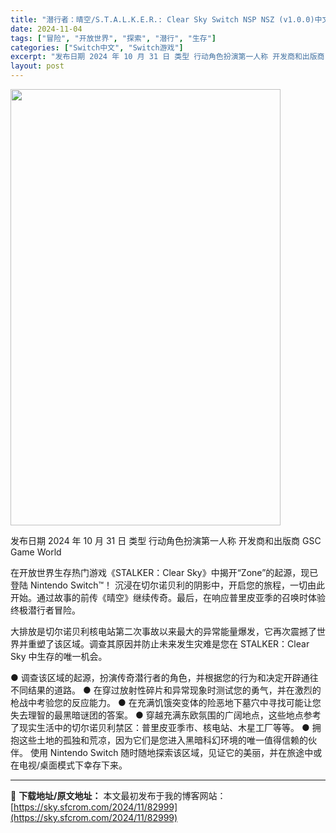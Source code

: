 ```yaml
---
title: "潜行者：晴空/S.T.A.L.K.E.R.: Clear Sky Switch NSP NSZ (v1.0.0)中文"
date: 2024-11-04
tags: ["冒险", "开放世界", "探索", "潜行", "生存"]
categories: ["Switch中文", "Switch游戏"]
excerpt: "发布日期 2024 年 10 月 31 日 类型 行动角色扮演第一人称 开发商和出版商 GSC Game World 在开放世界生存热门游戏《STALKER：Clear Sky》中揭开“Zone”的起源，现已登陆 Nintendo Switch™！ 沉浸在切尔诺贝利的阴影中，开启您的旅程，一切由此开&hellip;"
layout: post
---
```


<img class="aligncenter size-full wp-image-83000" src="https://sky.sfcrom.com/wp-content/uploads/2024/11/202411040055528.webp" alt="" width="432" height="698" />

发布日期 2024 年 10 月 31 日
类型 行动角色扮演第一人称
开发商和出版商 GSC Game World

在开放世界生存热门游戏《STALKER：Clear Sky》中揭开“Zone”的起源，现已登陆 Nintendo Switch™！
沉浸在切尔诺贝利的阴影中，开启您的旅程，一切由此开始。通过故事的前传《晴空》继续传奇。最后，在响应普里皮亚季的召唤时体验终极潜行者冒险。

大排放是切尔诺贝利核电站第二次事故以来最大的异常能量爆发，它再次震撼了世界并重塑了该区域。调查其原因并防止未来发生灾难是您在 STALKER：Clear Sky 中生存的唯一机会。

● 调查该区域的起源，扮演传奇潜行者的角色，并根据您的行为和决定开辟通往不同结果的道路。
● 在穿过放射性碎片和异常现象时测试您的勇气，并在激烈的枪战中考验您的反应能力。
● 在充满饥饿突变体的险恶地下墓穴中寻找可能让您失去理智的最黑暗谜团的答案。
● 穿越充满东欧氛围的广阔地点，这些地点参考了现实生活中的切尔诺贝利禁区：普里皮亚季市、核电站、木星工厂等等。
● 拥抱这些土地的孤独和荒凉，因为它们是您进入黑暗科幻环境的唯一值得信赖的伙伴。
使用 Nintendo Switch 随时随地探索该区域，见证它的美丽，并在旅途中或在电视/桌面模式下幸存下来。

---
📖 **下载地址/原文地址：** 本文最初发布于我的博客网站：[https://sky.sfcrom.com/2024/11/82999](https://sky.sfcrom.com/2024/11/82999)
